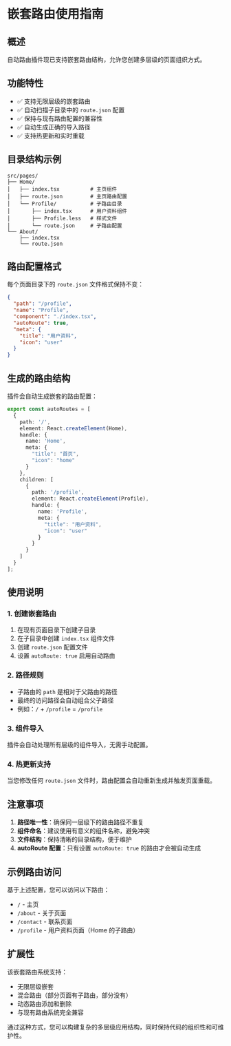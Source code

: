 # 嵌套路由使用指南

## 概述

自动路由插件现已支持嵌套路由结构，允许您创建多层级的页面组织方式。

## 功能特性

- ✅ 支持无限层级的嵌套路由
- ✅ 自动扫描子目录中的 `route.json` 配置
- ✅ 保持与现有路由配置的兼容性
- ✅ 自动生成正确的导入路径
- ✅ 支持热更新和实时重载

## 目录结构示例

```
src/pages/
├── Home/
│   ├── index.tsx          # 主页组件
│   ├── route.json         # 主页路由配置
│   └── Profile/           # 子路由目录
│       ├── index.tsx      # 用户资料组件
│       ├── Profile.less   # 样式文件
│       └── route.json     # 子路由配置
└── About/
    ├── index.tsx
    └── route.json 
```

## 路由配置格式

每个页面目录下的 `route.json` 文件格式保持不变：

```json
{
  "path": "/profile",
  "name": "Profile",
  "component": "./index.tsx",
  "autoRoute": true,
  "meta": {
    "title": "用户资料",
    "icon": "user"
  }
}
```

## 生成的路由结构

插件会自动生成嵌套的路由配置：

```typescript
export const autoRoutes = [
  {
    path: '/',
    element: React.createElement(Home),
    handle: {
      name: 'Home',
      meta: {
        "title": "首页",
        "icon": "home"
      }
    },
    children: [
      {
        path: '/profile',
        element: React.createElement(Profile),
        handle: {
          name: 'Profile',
          meta: {
            "title": "用户资料",
            "icon": "user"
          }
        }
      }
    ]
  }
];
```

## 使用说明

### 1. 创建嵌套路由

1. 在现有页面目录下创建子目录
2. 在子目录中创建 `index.tsx` 组件文件
3. 创建 `route.json` 配置文件
4. 设置 `autoRoute: true` 启用自动路由

### 2. 路径规则

- 子路由的 `path` 是相对于父路由的路径
- 最终的访问路径会自动组合父子路径
- 例如：`/` + `/profile` = `/profile`

### 3. 组件导入

插件会自动处理所有层级的组件导入，无需手动配置。

### 4. 热更新支持

当您修改任何 `route.json` 文件时，路由配置会自动重新生成并触发页面重载。

## 注意事项

1. **路径唯一性**：确保同一层级下的路由路径不重复
2. **组件命名**：建议使用有意义的组件名称，避免冲突
3. **文件结构**：保持清晰的目录结构，便于维护
4. **autoRoute 配置**：只有设置 `autoRoute: true` 的路由才会被自动生成

## 示例路由访问

基于上述配置，您可以访问以下路由：

- `/` - 主页
- `/about` - 关于页面
- `/contact` - 联系页面
- `/profile` - 用户资料页面（Home 的子路由）

## 扩展性

该嵌套路由系统支持：

- 无限层级嵌套
- 混合路由（部分页面有子路由，部分没有）
- 动态路由添加和删除
- 与现有路由系统完全兼容

通过这种方式，您可以构建复杂的多层级应用结构，同时保持代码的组织性和可维护性。